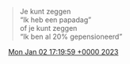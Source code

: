 > Je kunt zeggen   
> “Ik heb een papadag”  
> of je kunt zeggen  
> “Ik ben al 20% gepensioneerd”

<img src="../../media/tweet.ico" width="12" /> [Mon Jan 02 17:19:59 +0000 2023](https://twitter.com/DromerDenker/status/1609962722778812417)